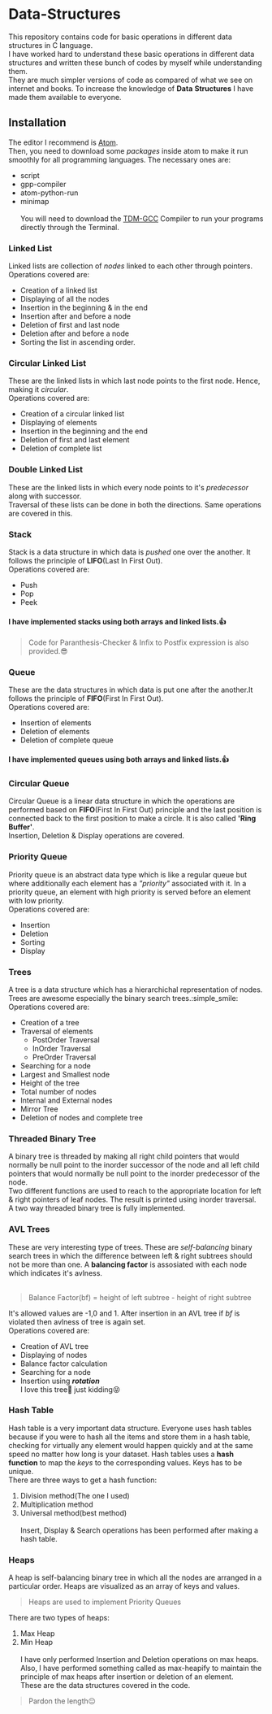 # Data-Structures
This repository contains code for basic operations in different data structures in C language.<br />
I have worked hard to understand these basic operations in different data structures and written these bunch of codes by myself while understanding them.<br />
They are much simpler versions of code as compared of what we see on internet and books. To increase the knowledge of **Data** **Structures** I have made
them available to everyone. <br />
## Installation
The editor I recommend is [Atom](https://atom.io/).<br />
Then, you need to download some *packages* inside atom to make it run smoothly for all programming languages. The necessary ones are:
- script
- gpp-compiler
- atom-python-run
- minimap<br /><br />
You will need to download the [TDM-GCC](https://sourceforge.net/projects/tdm-gcc/) Compiler to run your programs directly through the Terminal.
### Linked List
Linked lists are collection of *nodes* linked to each other through pointers.<br />
Operations covered are:<br />
- Creation of a linked list
- Displaying of all the nodes
- Insertion in the beginning & in the end
- Insertion after and before a node
- Deletion of first and last node
- Deletion after and before a node
- Sorting the list in ascending order.<br />
### Circular Linked List
These are the linked lists  in which last node points to the first node. Hence, making it *circular*.<br />
Operations covered are:
- Creation of a circular linked list
- Displaying of elements
- Insertion in the beginning and the end
- Deletion of first and last element
- Deletion of complete list
### Double Linked List
These are the linked lists in which every node points to it's *predecessor* along with successor.<br />
Traversal of these lists can be done in both the directions. Same operations are covered in this.
### Stack
Stack is a data structure in which data is *pushed* one over the another. It follows the principle of **LIFO**(Last In First Out).<br />
Operations covered are:
- Push
- Pop
- Peek
#### I have implemented stacks using both arrays and linked lists.:+1:<br />
> Code for Paranthesis-Checker & Infix to Postfix expression is also provided.:sunglasses:
### Queue
These are the data structures in which data is put one after the another.It follows the principle of **FIFO**(First In First Out).<br />
Operations covered are:
- Insertion of elements
- Deletion of elements
- Deletion of complete queue
#### I have implemented queues using both arrays and linked lists.:+1:<br />
### Circular Queue
Circular Queue is a linear data structure in which the operations are performed based on **FIFO**(First In First Out) 
principle and the last position is connected back to the first position to make a circle. It is also called **'Ring Buffer'**.<br />
Insertion, Deletion & Display operations are covered.
### Priority Queue
Priority queue is an abstract data type which is like a regular queue but where additionally each element has a *"priority"* associated with it.
In a priority queue, an element with high priority is served before an element with low priority.<br />
Operations covered are:
- Insertion
- Deletion
- Sorting
- Display
### Trees
A tree is a data structure which has a hierarchichal representation of nodes. Trees are awesome especially the binary search trees.:simple_smile:<br />
Operations covered are:
- Creation of a tree
- Traversal of elements
  - PostOrder Traversal
  - InOrder Traversal
  - PreOrder Traversal
- Searching for a node
- Largest and Smallest node
- Height of the tree
- Total number of nodes
- Internal and External nodes
- Mirror Tree
- Deletion of nodes and complete tree
### Threaded Binary Tree
A binary tree is threaded by making all right child pointers that would normally be null point to the inorder successor of the node
and all left child pointers that would normally be null point to the inorder predecessor of the node.<br />
Two different functions are used to reach to the appropriate location for left & right pointers of leaf nodes. The result is printed using inorder traversal.<br />A two way threaded binary tree is fully implemented. 
### AVL Trees
These are very interesting type of trees. These are *self-balancing* binary search trees in which the difference between left & right subtrees should not be more than one. A **balancing factor** is assosiated with each node which indicates it's avlness.<br /><br />
  > Balance Factor(bf) = height of left subtree - height of right subtree
  
  
  It's allowed values are -1,0 and 1. After insertion in an AVL tree if *bf* is violated then avlness of tree is again set.<br />
Operations covered are:
- Creation of AVL tree
- Displaying of nodes
- Balance factor calculation
- Searching for a node
- Insertion using ***rotation***<br />
I love this tree:blue_heart: just kidding:stuck_out_tongue_closed_eyes:
### Hash Table
Hash table is a very important data structure. Everyone uses hash tables because if you were to hash all the items and store them in a hash table, checking for virtually any element would happen quickly and at the same speed no matter how long is your dataset. Hash tables uses a **hash function** to map the *keys* to the corresponding values. Keys has to be unique.<br />
There are three ways to get a hash function:
1. Division method(The one I used)
2. Multiplication method
3. Universal method(best method)<br /><br />
Insert, Display & Search operations has been performed after making a hash table.
### Heaps
A heap is self-balancing binary tree in which all the nodes are arranged in a particular order. Heaps are visualized as an array of keys and values.<br />
  > Heaps are used to implement Priority Queues
  
There are two types of heaps:
1. Max Heap
2. Min Heap<br /><br />
I have only performed Insertion and Deletion operations on max heaps. Also, I have performed something called as max-heapify to maintain the principle of max heaps after insertion or deletion of an element.
<br />These are the data structures covered in the code.<br />
> Pardon the length:neutral_face:
